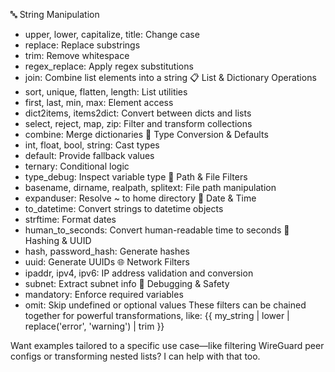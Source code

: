 🔤 String Manipulation
- upper, lower, capitalize, title: Change case
- replace: Replace substrings
- trim: Remove whitespace
- regex_replace: Apply regex substitutions
- join: Combine list elements into a string
📋 List & Dictionary Operations
- sort, unique, flatten, length: List utilities
- first, last, min, max: Element access
- dict2items, items2dict: Convert between dicts and lists
- select, reject, map, zip: Filter and transform collections
- combine: Merge dictionaries
🔢 Type Conversion & Defaults
- int, float, bool, string: Cast types
- default: Provide fallback values
- ternary: Conditional logic
- type_debug: Inspect variable type
📁 Path & File Filters
- basename, dirname, realpath, splitext: File path manipulation
- expanduser: Resolve ~ to home directory
📅 Date & Time
- to_datetime: Convert strings to datetime objects
- strftime: Format dates
- human_to_seconds: Convert human-readable time to seconds
🔐 Hashing & UUID
- hash, password_hash: Generate hashes
- uuid: Generate UUIDs
🌐 Network Filters
- ipaddr, ipv4, ipv6: IP address validation and conversion
- subnet: Extract subnet info
🧪 Debugging & Safety
- mandatory: Enforce required variables
- omit: Skip undefined or optional values
These filters can be chained together for powerful transformations, like:
{{ my_string | lower | replace('error', 'warning') | trim }}


Want examples tailored to a specific use case—like filtering WireGuard peer configs or transforming nested lists? I can help with that too.
